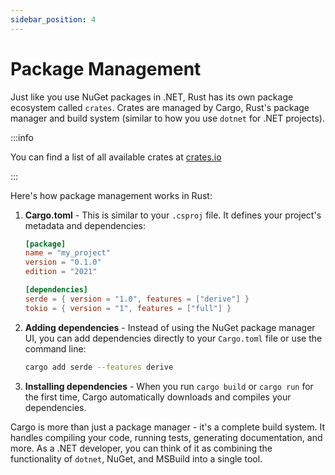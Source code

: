 ```yaml
---
sidebar_position: 4
---
```


# Package Management

Just like you use NuGet packages in .NET, Rust has its own package ecosystem called `crates`. Crates are managed by Cargo, Rust's package manager and build system (similar to how you use `dotnet` for .NET projects).

:::info

You can find a list of all available crates at [crates.io](https://crates.io)

:::

Here's how package management works in Rust:

1. **Cargo.toml** - This is similar to your `.csproj` file. It defines your project's metadata and dependencies:

    ```toml
    [package]
    name = "my_project"
    version = "0.1.0"
    edition = "2021"

    [dependencies]
    serde = { version = "1.0", features = ["derive"] }
    tokio = { version = "1", features = ["full"] }
    ```

2. **Adding dependencies** - Instead of using the NuGet package manager UI, you can add dependencies directly to your `Cargo.toml` file or use the command line:

    ```sh
    cargo add serde --features derive
    ```

3. **Installing dependencies** - When you run `cargo build` or `cargo run` for the first time, Cargo automatically downloads and compiles your dependencies.

Cargo is more than just a package manager - it's a complete build system. It handles compiling your code, running tests, generating documentation, and more. As a .NET developer, you can think of it as combining the functionality of `dotnet`, NuGet, and MSBuild into a single tool.